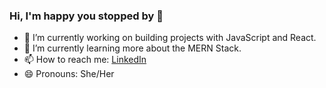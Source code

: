 ### Hi, I'm happy you stopped by 👋


<!--
**CeylinBrooks/CeylinBrooks** is a ✨ _special_ ✨ repository because its `README.md` (this file) appears on your GitHub profile.

Here are some ideas to get you started:

- 🔭 I’m currently working on ...
- 🌱 I’m currently learning ...
- 👯 I’m looking to collaborate on ...
- 🤔 I’m looking for help with ...
- 💬 Ask me about ...
- 📫 How to reach me: ...
- 😄 Pronouns: ...
- ⚡ Fun fact: ...
-->

- 🔭 I’m currently working on building projects with JavaScript and React.
- 🌱 I’m currently learning more about the MERN Stack.
- 📫 How to reach me: [LinkedIn](https://www.linkedin.com/in/ceylinbrooks/)
- 😄 Pronouns: She/Her
